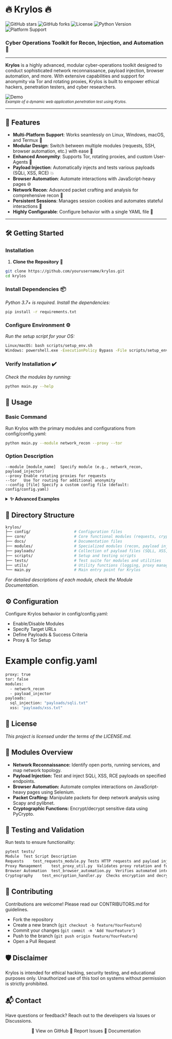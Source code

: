 # 🔥 **Krylos** 🔥
![GitHub stars](https://img.shields.io/github/stars/Rogue-Payload/krylos?style=social)
![GitHub forks](https://img.shields.io/github/forks/Rogue-Payload/krylos?style=social)
![License](https://img.shields.io/github/license/Rogue-Payload/krylos)
![Python Version](https://img.shields.io/badge/Python-3.7%2B-blue)
![Platform Support](https://img.shields.io/badge/Platform-Linux%20%7C%20Windows%20%7C%20macOS-orange)

### **Cyber Operations Toolkit for Recon, Injection, and Automation** 🚀

---

**Krylos** is a highly advanced, modular cyber-operations toolkit designed to conduct sophisticated network reconnaissance, payload injection, browser automation, and more. With extensive capabilities and support for anonymity via Tor and rotating proxies, Krylos is built to empower ethical hackers, penetration testers, and cyber researchers.

![Demo](https://via.placeholder.com/800x400)  
<sup>*Example of a dynamic web application penetration test using Krylos.*</sup>

---

## 🎯 **Features**
- **Multi-Platform Support**: Works seamlessly on Linux, Windows, macOS, and Termux 📱
- **Modular Design**: Switch between multiple modules (requests, SSH, browser automation, etc.) with ease 🔄
- **Enhanced Anonymity**: Supports Tor, rotating proxies, and custom User-Agents 🔐
- **Payload Injection**: Automatically injects and tests various payloads (SQLi, XSS, RCE) 💥
- **Browser Automation**: Automate interactions with JavaScript-heavy pages 🌐
- **Network Recon**: Advanced packet crafting and analysis for comprehensive recon 📡
- **Persistent Sessions**: Manages session cookies and automates stateful interactions 🔄
- **Highly Configurable**: Configure behavior with a single YAML file 🔧

---

## 🛠️ **Getting Started**

### **Installation**

1. **Clone the Repository** 📂
```bash
git clone https://github.com/yourusername/krylos.git
cd krylos
```
### Install Dependencies 📦
_Python 3.7+ is required. Install the dependencies:_
```bash
pip install -r requirements.txt
```
### Configure Environment ⚙️
_Run the setup script for your OS:_
```bash
Linux/macOS: bash scripts/setup_env.sh
Windows: powershell.exe -ExecutionPolicy Bypass -File scripts/setup_env.ps1
```
### Verify Installation ✔️
_Check the modules by running:_
```bash
python main.py --help
```
## 🚀 Usage
### Basic Command
Run Krylos with the primary modules and configurations from config/config.yaml:
```bash
python main.py --module network_recon --proxy --tor
```
### Option	Description
```
--module [module_name]	Specify module (e.g., network_recon, payload_injector)
--proxy	Enable rotating proxies for requests
--tor	Use Tor routing for additional anonymity
--config [file]	Specify a custom config file (default: config/config.yaml)
```
<details> <summary><strong>✨ Advanced Examples</strong></summary>

Run with specific payloads and User-Agents:
```bash
python main.py --module payload_injector --proxy --config config/advanced.yaml
```
Automate a JavaScript-heavy interaction:
```bash
python main.py --module browser_automation
```
</details>

## 📂 Directory Structure
```bash
krylos/
├── config/                   # Configuration files
├── core/                     # Core functional modules (requests, crypto, automation)
├── docs/                     # Documentation files
├── modules/                  # Specialized modules (recon, payload injection)
├── payloads/                 # Collection of payload files (SQLi, XSS, etc.)
├── scripts/                  # Setup and testing scripts
├── tests/                    # Test suite for modules and utilities
├── utils/                    # Utility functions (logging, proxy management)
└── main.py                   # Main entry point for Krylos
```
_For detailed descriptions of each module, check the Module Documentation._

## ⚙️ Configuration
Configure Krylos behavior in config/config.yaml:
* Enable/Disable Modules
* Specify Target URLs
* Define Payloads & Success Criteria
* Proxy & Tor Setup

# Example config.yaml
```bash
proxy: true
tor: false
modules:
  - network_recon
  - payload_injector
payloads:
  sql_injection: "payloads/sqli.txt"
  xss: "payloads/xss.txt"
```
## 📜 License
_This project is licensed under the terms of the LICENSE.md._

## 🤖 Modules Overview
* **Network Reconnaissance:** Identify open ports, running services, and map network topology.
* **Payload Injection:** Test and inject SQLi, XSS, RCE payloads on specified endpoints.
* **Browser Automation:** Automate complex interactions on JavaScript-heavy pages using Selenium.
* **Packet Crafting:** Manipulate packets for deep network analysis using Scapy and pylibnet.
* **Cryptographic Functions:** Encrypt/decrypt sensitive data using PyCrypto.

## 🧪 Testing and Validation
Run tests to ensure functionality:
```bash
pytest tests/
Module	Test Script	Description
Requests	test_requests_module.py	Tests HTTP requests and payload injection
Proxy Management	test_proxy_util.py	Validates proxy rotation and functionality
Browser Automation	test_browser_automation.py	Verifies automated interactions on web pages
Cryptography	test_encryption_handler.py	Checks encryption and decryption routines
```
## 🤝 Contributing
Contributions are welcome! Please read our CONTRIBUTORS.md for guidelines.

* Fork the repository
* Create a new branch (`git checkout -b feature/YourFeature`)
* Commit your changes (`git commit -m 'Add YourFeature'`)
* Push to the branch (`git push origin feature/YourFeature`)
* Open a Pull Request

## 🛡️ Disclaimer
Krylos is intended for ethical hacking, security testing, and educational purposes only. Unauthorized use of this tool on systems without permission is strictly prohibited.

## 📬 Contact
Have questions or feedback? Reach out to the developers via Issues or Discussions.
<div align="center">
🔹 View on GitHub
🔹 Report Issues
🔹 Documentation
</div> 
